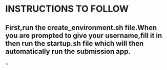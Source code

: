# INSTRUCTIONS TO FOLLOW

## First,run the create_environment.sh file.When you are prompted to give your username,fill it in then run the startup.sh file which will then automatically run the submission app.
~                          
